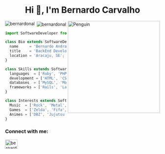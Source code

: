 

 
<h1 align="center">Hi 👋, I'm Bernardo Carvalho</h1>
<p >
  <img align="right"  width="300px" height="300px" alt="Penguin" src="https://media1.giphy.com/media/v1.Y2lkPTc5MGI3NjExYjFyMzd0bWQ0ZnN5cjZhMWwzbnNhbGo0cmI4cG9vc282bmRqbmR3dyZlcD12MV9pbnRlcm5hbF9naWZfYnlfaWQmY3Q9Zw/CuuSHzuc0O166MRfjt/giphy.gif" />
</p>





<p><img align="left" src="https://github-readme-stats.vercel.app/api/top-langs?username=bernardonal&show_icons=true&locale=en&layout=compact" alt="bernardonal" /></p>

<p>&nbsp;<img align="center" src="https://github-readme-stats.vercel.app/api?username=bernardonal&show_icons=true&locale=en" alt="bernardonal" /></p>



```js
import SoftwareDeveloper from 'bernardonal';

class Bio extends SoftwareDeveloper {
  name     = 'Bernardo Andrade Carvalho';
  title    = 'BackEnd Developer',  'Computer Scientist' ,'Full Stack Developer ';
  location = 'Aracaju, SE';
}

class Skills extends SoftwareDeveloper {
  languages  = ['Ruby', 'PHP', 'JavaScript'];
  development = ['HTML', 'CSS', 'Bootstrap', 'Nodejs']
  databases  = ['MySQL', 'MongoDB', 'PostgreSQL'];
  frameworks = ['Rails', 'Laravel', 'Scrum'];
}

class Interests extends SoftwareDeveloper {
  Music  = ['Rock', 'Metal','Pop','Rap'];
  Games  = ['Zelda', 'Fifa', 'GTA', 'Ark'];
  Animes = ['DBZ', 'Jujutsu Kaisen', 'Dr.Stone', 'Spy Family'];
}
```

<h3 align="left">Connect with me:</h3>
<p align="left">
<a href="https://www.linkedin.com/in/bernardo-carvalho-bac/" target="blank"><img align="center" src="https://raw.githubusercontent.com/rahuldkjain/github-profile-readme-generator/master/src/images/icons/Social/linked-in-alt.svg" alt="bernardo carvalho" height="30" width="40" /></a>
</p>
